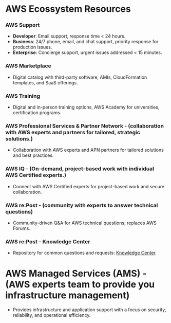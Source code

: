 # AWS Ecossystem Resources

### AWS Support

- **Developer**: Email support, response time < 24 hours.
- **Business**: 24/7 phone, email, and chat support, priority response for production issues.
- **Enterprise**: Concierge support, urgent issues addressed < 15 minutes.

### AWS Marketplace

- Digital catalog with third-party software, AMIs, CloudFormation templates, and SaaS offerings.

### AWS Training

- Digital and in-person training options, AWS Academy for universities, certification programs.

### AWS Professional Services & Partner Network - (collaboration with AWS experts and partners for tailored, strategic solutions.)

- Collaboration with AWS experts and APN partners for tailored solutions and best practices.

### AWS IQ - (On-demand, project-based work with individual AWS Certified experts.)

- Connect with AWS Certified experts for project-based work and secure collaboration.

### AWS re:Post - (community with experts to answer technical questions)

- Community-driven Q&A for AWS technical questions; replaces AWS Forums.

### AWS re:Post – Knowledge Center

- Repository for common questions and requests: [Knowledge Center](https://repost.aws/knowledge-center).

# AWS Managed Services (AMS) - (AWS experts team to provide you infrastructure management)

- Provides infrastructure and application support with a focus on security, reliability, and operational efficiency.

